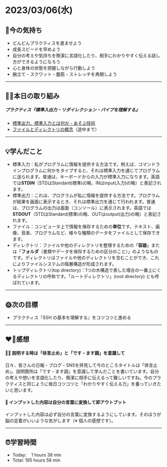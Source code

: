 # 2023/03/06(水)
## 🕺今の気持ち
- どんどんプラクティスを進ませよう
- 成長スピードを早めよう
- 自分の考えや気持ちを簡潔に言語化したり、相手にわかりやすく伝える話し方ができるようになろう
- 心と身体の状態を把握しながら行動しよう
- 腕立て・スクワット・腹筋・ストレッチを再開しよう
---


## ✍🏻本日の取り組み
##### プラクティス『標準入出力・リダイレクション・パイプを理解する』
- [標準出力、標準入力とは何か - あそぶ技術](https://zeroringo.hateblo.jp/entry/2018/08/13/173005)
- [ファイルとディレクトリの概念](https://www.cc.kyoto-su.ac.jp/~hirai/text/files.html)（途中まで）



---


## 💡学んだこと
- 標準入力：私がプログラムに情報を提供する方法です。例えば、コマンドラインプログラムに何かをタイプすると、それは標準入力を通じてプログラムに送られます。普通は、キーボードからの入力が標準入力になります。英語では**STDIN**（STDはStandard(標準)の略、INはinput(入力)の略）と表記されます。
- 標準出力：これは、プログラムが私に情報を提供する方法です。プログラムが結果を画面に表示するとき、それは標準出力を通じて行われます。普通は、プログラムの出力は画面（コンソール）に表示されます。英語では**STDOUT**（STDはStandard(標準)の略、OUTはoutput(出力)の略）と表記されます。
- ファイル：コンピュータ上で情報を保存するための**単位**です。テキスト、画像、音楽、プログラムなど、様々な種類のデータをファイルとして保存できます。
- ディレクトリ：ファイルや他のディレクトリを整理するための「**容器**」または「**フォルダ**（書類やデータを保存するための区分のこと）」のようなものです。ディレクトリはファイルや他のディレクトリを含むことができ、これによりファイルシステムの階層構造が形成されます。
- トップディレクトリ(top directory)：1つの木構造で表した場合の一番上にくるディレクトリの呼称です。「ルートディレクトリ」(root directory) とも呼ばれています。


---


## 🌞次の目標
-  プラクティス『SSH の基本を理解する』をコツコツと進める

---


## ❤️‍🔥感想
#### ✍🏻 説明する時は「体言止め」と「です・ます調」を意識して
日々、皆さんの日報・ブログ・SNSを拝見して今のところタイトルは「体言止め」、説明箇所は「です・ます調」を意識して学んだことを書いています。自分の考えや想いを言語化したり、簡潔に相手に伝えるって難しいですね。今のプラクティスと同じように毎日コツコツと「わかりやすく伝える力」を養っていきたいと思います。

#### 🧠 インプットした内容は自分の言葉に変換して即アウトプット
インプットした内容は必ず自分の言葉に変換するようにしています。そのほうが脳の定着がいいような気がします（※ 個人の感想です）。

---


## ⏰学習時間
- Today:&nbsp;&nbsp;&nbsp; 1 hours 38 min
- Total: 195 hours 58 min
